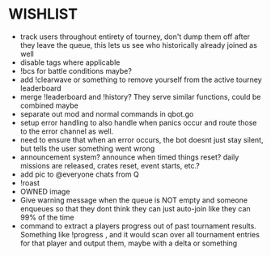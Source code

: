 # WISHLIST

- track users throughout entirety of tourney, don't dump them off after they leave the queue, this lets us see who historically already joined as well
- disable tags where applicable
- !bcs for battle conditions maybe?
- add !clearwave or something to remove yourself from the active tourney leaderboard
- merge !leaderboard and !history? They serve similar functions, could be combined maybe
- separate out mod and normal commands in qbot.go
- setup error handling to also handle when panics occur and route those to the error channel as well.
- need to ensure that when an error occurs, the bot doesnt just stay silent, but tells the user something went wrong
- announcement system? announce when timed things reset? daily missions are released, crates reset, event starts, etc.?
- add pic to @everyone chats from Q
- !roast
- OWNED image
- Give warning message when the queue is NOT empty and someone enqueues so that they dont think they can just auto-join like they can 99% of the time
- command to extract a players progress out of past tournament results. Something like !progress <username>, and it would scan over all tournament entries for that player and output them, maybe with a delta or something
